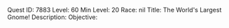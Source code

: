 Quest ID: 7883
Level: 60
Min Level: 20
Race: nil
Title: The World's Largest Gnome!
Description: 
Objective: 
